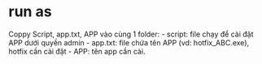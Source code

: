 # run as
Coppy Script, app.txt, APP vào cùng 1 folder:
    - script: file chạy để cài đặt APP dưới quyền admin
    - app.txt: file chứa tên APP (vd: hotfix_ABC.exe), hotfix cần cài đặt
    - APP: tên app cần cài.
